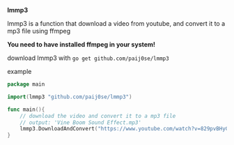 **lmmp3**

lmmp3 is a function that download a video from youtube, and convert it to a mp3 file using ffmpeg

**You need to have installed ffmpeg in your system!**

download lmmp3 with ```go get github.com/paij0se/lmmp3 ```

example

```go
package main

import(lmmp3 "github.com/paij0se/lmmp3")

func main(){
    // download the video and convert it to a mp3 file
    // output: 'Vine Boom Sound Effect.mp3'
    lmmp3.DownloadAndConvert("https://www.youtube.com/watch?v=829pvBHyG6I")
}
```
